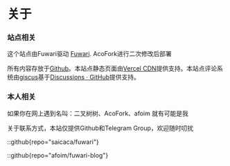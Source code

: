 # 关于

### 站点相关

这个站点由Fuwari驱动 [Fuwari](https://github.com/saicaca/fuwari). AcoFork进行二次修改后部署

所有内容存放于[Github](https://github.com/afoim/fuwari-blog)。本站点静态页面由[Vercel CDN](https://vercel.com)提供支持。本站点评论系统由[giscus](https://giscus.app/zh-CN)基于[Discussions · GitHub](https://github.com/afoim/fuwari-blog/discussions)提供支持。

### 本人相关

如果你在网上遇到名叫：二叉树树、AcoFork、afoim 就有可能是我

关于联系方式，本站仅提供Github和Telegram Group，欢迎随时叨扰

::github{repo="saicaca/fuwari"}

::github{repo="afoim/fuwari-blog"}